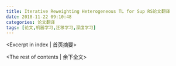 ```yaml
---
title: Iterative Reweighting Heterogeneous TL for Sup RS论文翻译
date: 2018-11-22 09:10:48
categories: 论文翻译
tags: [论文,机器学习,迁移学习,深度学习]
---
```


<Excerpt in index | 首页摘要> 



<!-- more -->

<The rest of contents | 余下全文>